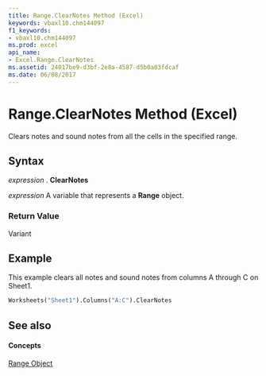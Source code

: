 ```yaml
---
title: Range.ClearNotes Method (Excel)
keywords: vbaxl10.chm144097
f1_keywords:
- vbaxl10.chm144097
ms.prod: excel
api_name:
- Excel.Range.ClearNotes
ms.assetid: 24017be9-d3bf-2e8a-4587-d5b0a03fdcaf
ms.date: 06/08/2017
---
```



# Range.ClearNotes Method (Excel)

Clears notes and sound notes from all the cells in the specified range.


## Syntax

 _expression_ . **ClearNotes**

 _expression_ A variable that represents a **Range** object.


### Return Value

Variant


## Example

This example clears all notes and sound notes from columns A through C on Sheet1.


```vb
Worksheets("Sheet1").Columns("A:C").ClearNotes
```


## See also


#### Concepts


[Range Object](range-object-excel.md)

